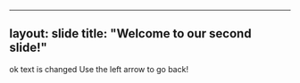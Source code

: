 ---
layout: slide
title: "Welcome to our second slide!"
--
ok text is changed
Use the left arrow to go back!
